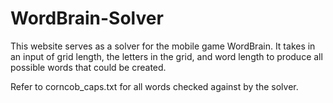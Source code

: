 # WordBrain-Solver
This website serves as a solver for the mobile game WordBrain. It takes in an input of grid length, the letters in the grid, and word length to produce all possible words that could be created.

Refer to corncob_caps.txt for all words checked against by the solver.
